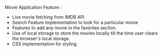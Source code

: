 Movie Application Feature : 
- Live movie fetching from IMDB API
- Search Feature Implementation to look for a particular movie
- Features to add any movie in the favorites section.
- Use of local storage to store the movies locally till the time user clears the browser's local storage.
- CSS implementation for styling.
